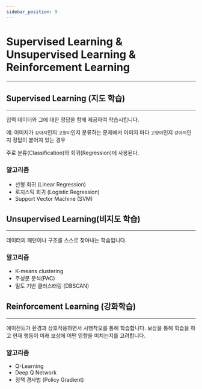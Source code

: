 ```yaml
---
sidebar_position: 9
---
```


# Supervised Learning & Unsupervised Learning & Reinforcement Learning
---

## Supervised Learning (지도 학습)
---

입력 데이터와 그에 대한 정답을 함께 제공하여 학습시킵니다.

예: 이미지가 `강아지`인지 `고양이`인지 분류하는 문제에서 이미지 마다 `고양이`인지 `강아지`인지 정답이 붙어져 있는 경우

주로 분류(Classification)와 회귀(Regression)에 사용된다.

### 알고리즘

- 선형 회귀 (Linear Regression)
- 로지스틱 회귀 (Logistic Regression)
- Support Vector Machine (SVM)

## Unsupervised Learning(비지도 학습)
---

데이터의 패턴이나 구조를 스스로 찾아내는 학습입니다.

### 알고리즘

- K-means clustering
- 주성분 분석(PAC)
- 밀도 기반 클러스터링 (DBSCAN)

## Reinforcement Learning (강화학습)
---

에이전트가 환경과 상호작용하면서 시행착오를 통해 학습합니다. 보상을 통해 학습을 하고 현재 행동이 미래 보상에 어떤 영향을 미치는지를 고려합니다.

### 알고리즘

- Q-Learning
- Deep Q Network
- 정책 경사법 (Policy Gradient)